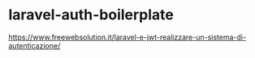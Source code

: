 # laravel-auth-boilerplate

https://www.freewebsolution.it/laravel-e-jwt-realizzare-un-sistema-di-autenticazione/
